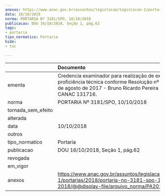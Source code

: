 ```yaml
---
anexos: https://www.anac.gov.br/assuntos/legislacao/legislacao-1/portarias/2018/portaria-no-3181-spo-10-10-2018/@@display-file/arquivo_norma/PA2018-3181.pdf
data: 10/10/2018
norma: PORTARIA Nº 3181/SPO, 10/10/2018
publicacao: DOU 16/10/2018, Seção 1, pág.62
tags:
- portaria
tipo_normatico: Portaria
hide: 
- toc 
 
---
```


|                    | Documento                                                                                                                                                                |
|:-------------------|:-------------------------------------------------------------------------------------------------------------------------------------------------------------------------|
| ementa             | Credencia examinador para realização de exames de proficiência técnica conforme Resolução nº 444, de 24 de agosto de 2017 - Bruno Ricardo Pereira Marques, CANAC 131716. |
| norma              | PORTARIA Nº 3181/SPO, 10/10/2018                                                                                                                                         |
| tornada_sem_efeito |                                                                                                                                                                          |
| alterada           |                                                                                                                                                                          |
| data               | 10/10/2018                                                                                                                                                               |
| outros             |                                                                                                                                                                          |
| tipo_normatico     | Portaria                                                                                                                                                                 |
| publicacao         | DOU 16/10/2018, Seção 1, pág.62                                                                                                                                          |
| revogada           |                                                                                                                                                                          |
| em_vigor           |                                                                                                                                                                          |
| anexos             | https://www.anac.gov.br/assuntos/legislacao/legislacao-1/portarias/2018/portaria-no-3181-spo-10-10-2018/@@display-file/arquivo_norma/PA2018-3181.pdf                     |